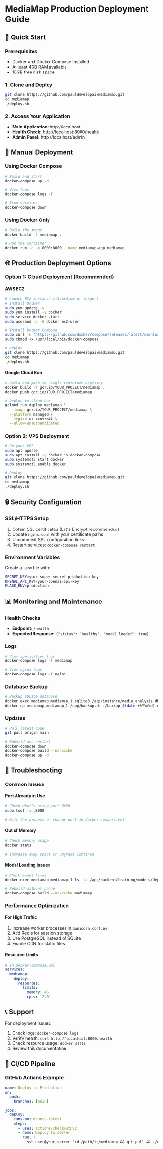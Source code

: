 # MediaMap Production Deployment Guide

## 🚀 Quick Start

### Prerequisites
- Docker and Docker Compose installed
- At least 4GB RAM available
- 10GB free disk space

### 1. Clone and Deploy
```bash
git clone https://github.com/pauldevelopai/mediamap.git
cd mediamap
./deploy.sh
```

### 2. Access Your Application
- **Main Application:** http://localhost
- **Health Check:** http://localhost:8000/health
- **Admin Panel:** http://localhost/admin

## 🔧 Manual Deployment

### Using Docker Compose
```bash
# Build and start
docker-compose up -d

# View logs
docker-compose logs -f

# Stop services
docker-compose down
```

### Using Docker Only
```bash
# Build the image
docker build -t mediamap .

# Run the container
docker run -d -p 8000:8000 --name mediamap-app mediamap
```

## 🌐 Production Deployment Options

### Option 1: Cloud Deployment (Recommended)

#### AWS EC2
```bash
# Launch EC2 instance (t3.medium or larger)
# Install Docker
sudo yum update -y
sudo yum install -y docker
sudo service docker start
sudo usermod -a -G docker ec2-user

# Install Docker Compose
sudo curl -L "https://github.com/docker/compose/releases/latest/download/docker-compose-$(uname -s)-$(uname -m)" -o /usr/local/bin/docker-compose
sudo chmod +x /usr/local/bin/docker-compose

# Deploy
git clone https://github.com/pauldevelopai/mediamap.git
cd mediamap
./deploy.sh
```

#### Google Cloud Run
```bash
# Build and push to Google Container Registry
docker build -t gcr.io/YOUR_PROJECT/mediamap .
docker push gcr.io/YOUR_PROJECT/mediamap

# Deploy to Cloud Run
gcloud run deploy mediamap \
  --image gcr.io/YOUR_PROJECT/mediamap \
  --platform managed \
  --region us-central1 \
  --allow-unauthenticated
```

### Option 2: VPS Deployment
```bash
# On your VPS
sudo apt update
sudo apt install -y docker.io docker-compose
sudo systemctl start docker
sudo systemctl enable docker

# Deploy
git clone https://github.com/pauldevelopai/mediamap.git
cd mediamap
./deploy.sh
```

## 🔒 Security Configuration

### SSL/HTTPS Setup
1. Obtain SSL certificates (Let's Encrypt recommended)
2. Update `nginx.conf` with your certificate paths
3. Uncomment SSL configuration lines
4. Restart services: `docker-compose restart`

### Environment Variables
Create a `.env` file with:
```bash
SECRET_KEY=your-super-secret-production-key
OPENAI_API_KEY=your-openai-api-key
FLASK_ENV=production
```

## 📊 Monitoring and Maintenance

### Health Checks
- **Endpoint:** `/health`
- **Expected Response:** `{"status": "healthy", "model_loaded": true}`

### Logs
```bash
# View application logs
docker-compose logs -f mediamap

# View nginx logs
docker-compose logs -f nginx
```

### Database Backup
```bash
# Backup SQLite database
docker exec mediamap_mediamap_1 sqlite3 /app/instance/media_analysis.db ".backup /app/backup.db"
docker cp mediamap_mediamap_1:/app/backup.db ./backup_$(date +%Y%m%d).db
```

### Updates
```bash
# Pull latest code
git pull origin main

# Rebuild and restart
docker-compose down
docker-compose build --no-cache
docker-compose up -d
```

## 🚨 Troubleshooting

### Common Issues

#### Port Already in Use
```bash
# Check what's using port 8000
sudo lsof -i :8000

# Kill the process or change port in docker-compose.yml
```

#### Out of Memory
```bash
# Check memory usage
docker stats

# Increase swap space or upgrade instance
```

#### Model Loading Issues
```bash
# Check model files
docker exec mediamap_mediamap_1 ls -la /app/backend/training/models/deployment/model/

# Rebuild without cache
docker-compose build --no-cache mediamap
```

### Performance Optimization

#### For High Traffic
1. Increase worker processes in `gunicorn.conf.py`
2. Add Redis for session storage
3. Use PostgreSQL instead of SQLite
4. Enable CDN for static files

#### Resource Limits
```yaml
# In docker-compose.yml
services:
  mediamap:
    deploy:
      resources:
        limits:
          memory: 4G
          cpus: '2.0'
```

## 📞 Support

For deployment issues:
1. Check logs: `docker-compose logs`
2. Verify health: `curl http://localhost:8000/health`
3. Check resource usage: `docker stats`
4. Review this documentation

## 🔄 CI/CD Pipeline

### GitHub Actions Example
```yaml
name: Deploy to Production
on:
  push:
    branches: [main]

jobs:
  deploy:
    runs-on: ubuntu-latest
    steps:
      - uses: actions/checkout@v2
      - name: Deploy to server
        run: |
          ssh user@your-server "cd /path/to/mediamap && git pull && ./deploy.sh"
``` 